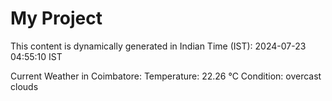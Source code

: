 # My Project

This content is dynamically generated in Indian Time (IST): 2024-07-23 04:55:10 IST


Current Weather in Coimbatore:
Temperature: 22.26 °C
Condition: overcast clouds
